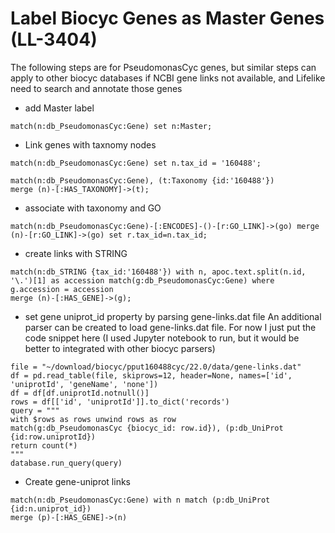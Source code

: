# Label Biocyc Genes as Master Genes (LL-3404)

The following steps are for PseudomonasCyc genes, but similar steps can apply to other biocyc
databases
if NCBI gene links not available, and Lifelike need to search and annotate those genes

-   add Master label

```
match(n:db_PseudomonasCyc:Gene) set n:Master;
```

-   Link genes with taxnomy nodes

```
match(n:db_PseudomonasCyc:Gene) set n.tax_id = '160488';

match(n:db_PseudomonasCyc:Gene), (t:Taxonomy {id:'160488'})
merge (n)-[:HAS_TAXONOMY]->(t);
```

-   associate with taxonomy and GO

```
match(n:db_PseudomonasCyc:Gene)-[:ENCODES]-()-[r:GO_LINK]->(go) merge (n)-[r:GO_LINK]->(go) set r.tax_id=n.tax_id;
```

-   create links with STRING

```
match(n:db_STRING {tax_id:'160488'}) with n, apoc.text.split(n.id, '\.')[1] as accession match(g:db_PseudomonasCyc:Gene) where g.accession = accession
merge (n)-[:HAS_GENE]->(g);
```

-   set gene uniprot_id property by parsing gene-links.dat file
    An additional parser can be created to load gene-links.dat file. For now I just put the code
    snippet here
    (I used Jupyter notebook to run, but it would be better to integrated with other biocyc parsers)

```
file = "~/download/biocyc/pput160488cyc/22.0/data/gene-links.dat"
df = pd.read_table(file, skiprows=12, header=None, names=['id', 'uniprotId', 'geneName', 'none'])
df = df[df.uniprotId.notnull()]
rows = df[['id', 'uniprotId']].to_dict('records')
query = """
with $rows as rows unwind rows as row
match(g:db_PseudomonasCyc {biocyc_id: row.id}), (p:db_UniProt {id:row.uniprotId})
return count(*)
"""
database.run_query(query)
```

-   Create gene-uniprot links

```
match(n:db_PseudomonasCyc:Gene) with n match (p:db_UniProt {id:n.uniprot_id})
merge (p)-[:HAS_GENE]->(n)
```
